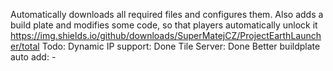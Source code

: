 Automatically downloads all required files and configures them. 
Also adds a build plate and modifies some code, so that players automatically unlock it
https://img.shields.io/github/downloads/SuperMatejCZ/ProjectEarthLauncher/total
Todo:
Dynamic IP support: Done
Tile Server: Done
Better buildplate auto add: -
